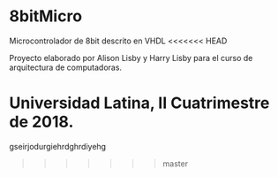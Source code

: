 # 8bitMicro

Microcontrolador de 8bit descrito en VHDL
<<<<<<< HEAD

Proyecto elaborado por Alison Lisby y Harry Lisby para el curso de arquitectura de computadoras.

Universidad Latina, II Cuatrimestre de 2018.
=======
gseirjodurgiehrdghrdiyehg
>>>>>>> master

